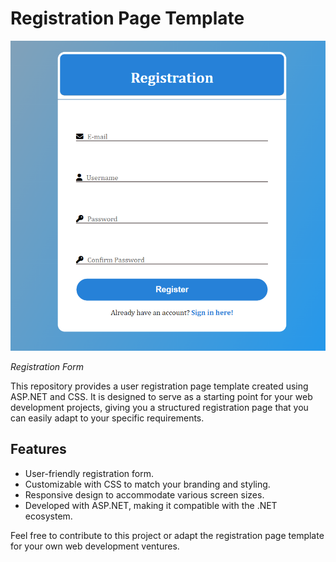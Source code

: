 # Registration Page Template

![Registration Form](https://github.com/SamirK95/RegistrationPage/blob/branchForEdit/Registration.png)

*Registration Form*


This repository provides a user registration page template created using ASP.NET and CSS. It is designed to serve as a starting point for your web development projects, giving you a structured registration page that you can easily adapt to your specific requirements.

## Features

- User-friendly registration form.
- Customizable with CSS to match your branding and styling.
- Responsive design to accommodate various screen sizes.
- Developed with ASP.NET, making it compatible with the .NET ecosystem.

Feel free to contribute to this project or adapt the registration page template for your own web development ventures.
